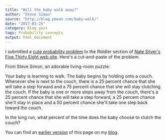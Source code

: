 ```yaml
---
title: "Will the baby walk away?"
author: "Steve Simon"
source: "http://blog.pmean.com/baby-walk/"
date: "2017-03-25"
category: Blog post
tags: Probability concepts
output: html_document
---
```


I submitted a [cute probability problem][fiv1] to the Riddler section of [Nate Silver's Five Thirty Eight web site][fiv2]. Here's a cut-and-paste of the problem.

<!---More--->

From Steve Simon, an adorable living-room puzzle:

Your baby is learning to walk. The baby begins by holding onto a couch. Whenever she is next to the couch, there is a 25 percent chance that she will take a step forward and a 75 percent chance that she will stay clutching the couch. If the baby is one or more steps away from the couch, there's a 25 percent chance that she will take a step forward, a 25 percent chance she'll stay in place and a 50 percent chance she'll take one step back toward the couch.

In the long run, what percent of the time does the baby choose to clutch the couch?

You can find an [earlier version][sim1] of this page on my [blog][sim2].

[sim1]: http://blog.pmean.com/baby-walk/
[sim2]: http://blog.pmean.com

[fiv1]: https://fivethirtyeight.com/features/will-the-baby-walk-away-will-the-troll-kill-the-dwarves/
[fiv2]: https://fivethirtyeight.com/